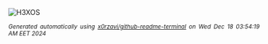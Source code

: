 <div align="justify">
<picture>
    <source media="(prefers-color-scheme: dark)" srcset="https://i.ibb.co/gDC5rT8/output-gif.gif">
    <source media="(prefers-color-scheme: light)" srcset="https://i.ibb.co/gDC5rT8/output-gif.gif">
    <img alt="H3XOS" src="https://i.ibb.co/gDC5rT8/output-gif.gif">
</picture>

<sub><i>Generated automatically using [x0rzavi/github-readme-terminal](https://github.com/x0rzavi/github-readme-terminal) on Wed Dec 18 03:54:19 AM EET 2024</i></sub>
</div>